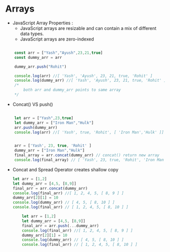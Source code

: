 # Arrays

* JavaScript Array Properties :
    - JavaScript arrays are resizable and can contain a mix of different data types.
    - JavaScript arrays are zero-indexed
```javascript

    const arr = ["Yash","Ayush",23,21,true]
    const dummy_arr = arr

    dummy_arr.push("Rohit")

    console.log(arr) //[ 'Yash', 'Ayush', 23, 21, true, 'Rohit' ]
    console.log(dummy_arr) //[ 'Yash', 'Ayush', 23, 21, true, 'Rohit' ]
    /*
        both arr and dummy_arr points to same array
    */
```
* Concat() VS push()
```javascript

    let arr = ["Yash",23,true]
    let dummy_arr = ["Iron Man","Hulk"]
    arr.push(dummy_arr)
    console.log(arr) //[ 'Yash', true, 'Rohit', [ 'Iron Man','Hulk' ]]


    arr = ['Yash', 23, true, 'Rohit' ]
    dummy_arr = ["Iron Man","Hulk"]
    final_array = arr.concat(dummy_arr) // concat() return new array
    console.log(final_array) // [ 'Yash', 23, true, 'Rohit', 'Iron Man', 'Hulk' ]

```
* Concat and Spread Operator creates shallow copy

    ```javascript
    let arr = [1,2]
    let dummy_arr = [4,5, [8,9]]
    final_arr = arr.concat(dummy_arr) 
    console.log(final_arr) //[ 1, 2, 4, 5, [ 8, 9 ] ]
    dummy_arr[2][1] = 10
    console.log(dummy_arr) // [ 4, 5, [ 8, 10 ] ]
    console.log(final_arr) // [ 1, 2, 4, 5, [ 8, 10 ] ]
    ```
    ```javascript
        let arr = [1,2]
        let dummy_arr = [4,5, [8,9]]
        final_arr = arr.push(...dummy_arr) 
        console.log(final_arr) //[ 1, 2, 4, 5, [ 8, 9 ] ]
        dummy_arr[2][1] = 10
        console.log(dummy_arr) // [ 4, 5, [ 8, 10 ] ]
        console.log(final_arr) // [ 1, 2, 4, 5, [ 8, 10 ] ]
    ```
